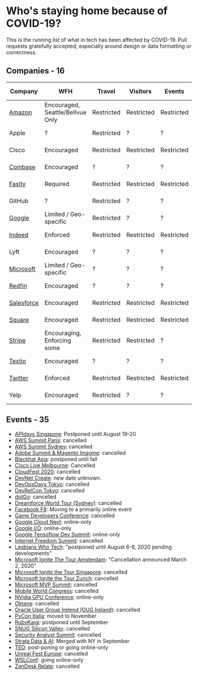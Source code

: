 # Who's staying home because of COVID-19?

This is the running list of what in tech has been affected by COVID-19. Pull requests gratefully accepted, especially around design or data formatting or correctness.

## Companies - 16

| Company | WFH | Travel | Visitors | Events | Last Update |
| --- | --- | --- | --- | --- | --- | 
| [Amazon](https://www.businessinsider.com/companies-asking-employees-to-work-from-home-due-to-coronavirus-2020#amazon-told-business-insider-that-its-restricting-travel-to-and-from-china-until-further-notice-those-who-must-travel-have-to-work-from-home-for-two-weeks-after-their-trip-1) | Encouraged, Seattle/Bellvue Only | Restricted | Restricted | Restricted | 2020-03-03 |
| Apple | ? | Restricted | ? | ? | 2020-03-03 |
| Cisco | Encouraged | Restricted | Restricted | Restricted | 2020-03-04 |
| [Coinbase](https://docs.google.com/document/d/1SRP4dnVCvKB7A5WXrESe-cL51i6_cg5nNGLNld6qch0/edit) | Encouraged | ? | ? | ? | 2020-03-03 |
| [Fastly](https://www.fastly.com/blog/exercising-caution-as-covid-19-evolves) | Required | Restricted | Restricted | Restricted | 2020-03-01 |
| GitHub | ? | Restricted | ? | ? | 2020-03-03 |
| [Google](https://www.theguardian.com/world/2020/mar/04/coronavirus-google-tech-dublin-twitter-work-from-home#maincontent) | Limited / Geo-specific | Restricted | ? | ? | 2020-03-03 |
| [Indeed](https://www.kvue.com/article/news/health/indeed-coronavirus-work-from-home/269-79c7797f-4d60-41df-bd9b-8b6bc25d9f3f) | Enforced | Restricted | Restricted | Restricted | 2020-03-04 |
| Lyft | Encouraged | ? | ? | ? | 2020-03-04 | 
| [Microsoft](https://www.theverge.com/2020/3/4/21164522/microsoft-coronavirus-response-comment-employees-memo-work-from-home) | Limited / Geo-specific | ? | ? | ? | 2020-03-03 |
| [Redfin](https://www.seattletimes.com/business/some-seattle-tech-companies-tell-employees-to-work-from-home-to-slow-spread-of-coronavirus/) | Encouraged | ? | ? | ? | 2020-03-04 |
| [Salesforce](https://www.salesforce.com/blog/2020/03/safety-and-wellbeing-those-around-you.html) | Encouraged | Restricted | Restricted | Restricted | 2020-03-03 |
| [Square](https://twitter.com/zamosta/status/1234658276781912064) | Encouraged | Restricted | Restricted | Restricted | 2020-03-03 |
| [Stripe](https://stripe.com/newsroom/news/covid-19) | Encouraging, Enforcing some | Restricted | Restricted | ? |2020-02-29 |
| [Textio](https://www.seattletimes.com/business/some-seattle-tech-companies-tell-employees-to-work-from-home-to-slow-spread-of-coronavirus/) | Encouraged | ? | ? | ? | 2020-03-04 |
| [Twitter](https://blog.twitter.com/en_us/topics/company/2020/keeping-our-employees-and-partners-safe-during-coronavirus.html) | Enforced | Restricted | Restricted | Restricted | 2020-03-03 |
| Yelp | Encouraged | Restricted | ? | ? | 2020-03-03 |

## Events - 35

- [APIdays Singapore](https://www.apidays.co/singapore): Postponed until August 19-20
- [AWS Summit Paris](https://aws.amazon.com/fr/events/summits/paris/): cancelled
- [AWS Summit Sydney](https://aws.amazon.com/events/summits/sydney/): cancelled
- [Adobe Summit & Magento Imagine](https://www.adobe.com/summit.html): cancelled
- [Blackhat Asia](https://www.blackhat.com/asia-20/travel-updates.html): postponed until fall
- [Cisco Live Melbourne](https://www.ciscolive.com/apjc.html): Cancelled
- [CloudFest 2020](https://www.cloudfest.com/): cancelled
- [DevNet Create](https://developer.cisco.com/devnetcreate/2020/,Postponed): new date unknown.
- [DevOpsDays Tokyo](https://twitter.com/DevOpsDaysTokyo/status/1234433425114722308): cancelled
- [DevRelCon Tokyo](https://tokyo-2020.devrel.net/information/2020/02/13/devrelcon-tokyo-has-canceled_en.html): cancelled
- [dotGo](https://twitter.com/dotGoEu/status/1234767083369639937): cancelled
- [Dreamforce World Tour (Sydney)](https://www.arnnet.com.au/article/671175/salesforce-world-tour-sydney-goes-digital-amid-coronavirus-fears/): cancelled
- [Facebook F8](https://developers.facebook.com/blog/post/2020/02/27/important-f8-2020-update/): Moving to a primarily online event
- [Game Developers Conference](https://www.gdconf.com/news/important-gdc-2020-update): cancelled
- [Google Cloud Next](https://cloud.withgoogle.com/next/sf/): online-only
- [Google I/O](https://events.google.com/io/): online-only
- [Google Tensoflow Dev Summit](https://www.tensorflow.org/dev-summit/): online-only
- [Internet Freedom Summit](https://internetfreedomfestival.org/wiki/index.php/Cancellation_of_the_2020_Internet_Freedom_Festival): cancelled
- [Lesbians Who Tech](https://twitter.com/ArlanWasHere/status/1234622619867066368?s=20): "postponed until August 6-8, 2020 pending developments"
- [Microsoft Ignite The Tour Amsterdam](https://www.microsoft.com/nl-nl/ignite-the-tour/amsterdam): "Cancellation announced March 2, 2020"
- [Microsoft Ignite the Tour Singapore](https://www.microsoft.com/en-sg/ignite-the-tour/singapore): cancelled
- [Microsoft Ignite the Tour Zurich](https://www.microsoft.com/de-ch/ignite-the-tour/zurich): cancelled
- [Microsoft MVP Summit](https://www.geekwire.com/2020/microsoft-cancels-mvp-summit-due-coronavirus-outbreak-seattle-area/): cancelled
- [Mobile World Congress](https://www.mwcbarcelona.com/gsma-statement-on-mwc-2020/): cancelled
- [NVidia GPU Conference](https://www.theverge.com/2020/3/2/21161635/nvidias-gpu-technology-conference-gtc-online-only-coronavirus): online-only
- [Oktane](https://www.oktane20.com/health-safety): cancelled
- [Oracle User Group Irelend (OUG Ireland)](https://twitter.com/MDWidlake/status/1234864869377216515): cancelled
- [PyCon Italia](https://pycon.it/en/blog/pycon-11-postponed-to-november): moved to November
- [RubyKaigi](https://rubykaigi.org/2020): postponed until September
- [SNUG Silicon Valley](https://www.synopsys.com/community/snug/snug-silicon-valley.html): cancelled
- [Security Analyst Summit](https://twitter.com/TheSAScon/status/1234911915773583361): cancelled
- [Strata Data & AI](https://conferences.oreilly.com/strata-data-ai/stai-ca): Merged with NY in September
- [TED](https://www.axios.com/scoop-coronavirus-forces-ted-conference-to-delay-or-go-digital-731109d7-8178-49b4-8a16-321f14affe1f.html): post-poning or going online-only
- [Unreal Fest Europe](https://www.unrealengine.com/en-US/events/unreal-fest-europe-2020): cancelled
- [WSLConf](https://www.wslconf.dev/): going online-only
- [ZenDesk Relate](https://www.miamiherald.com/news/business/tourism-cruises/article240801336.html): cancelled
